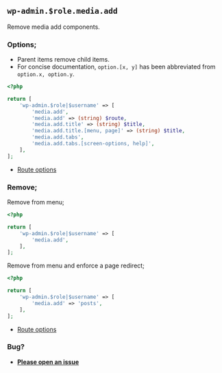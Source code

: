 ## `wp-admin.$role.media.add`

Remove media add components.

### Options;

- Parent items remove child items.
- For concise documentation, `option.[x, y]` has been abbreviated from `option.x, option.y`.

```php
<?php

return [
    'wp-admin.$role|$username' => [
        'media.add',
        'media.add' => (string) $route,
        'media.add.title' => (string) $title,
        'media.add.title.[menu, page]' => (string) $title,
        'media.add.tabs',
        'media.add.tabs.[screen-options, help]',
    ],
];
```

- [Route options](../route-options.md)

### Remove;

Remove from menu;

```php
<?php

return [
    'wp-admin.$role|$username' => [
        'media.add',
    ],
];
```

Remove from menu and enforce a page redirect;

```php
<?php

return [
    'wp-admin.$role|$username' => [
        'media.add' => 'posts',
    ],
];
```

- [Route options](../route-options.md)

### Bug?

- **[Please open an issue](https://github.com/darrenjacoby/intervention/issues/new?title=[wp-admin.media.add]&labels=bug&assignees=darrenjacoby)**
